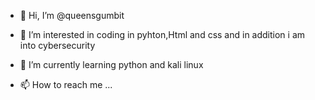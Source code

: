 - 👋 Hi, I’m @queensgumbit
- 👀 I’m interested in coding in pyhton,Html and css and in addition i am into cybersecurity
- 🌱 I’m currently learning python and kali linux

- 📫 How to reach me ...

<!---
queensgumbit/queensgumbit is a ✨ special ✨ repository because its `README.md` (this file) appears on your GitHub profile.
You can click the Preview link to take a look at your changes.
--->
